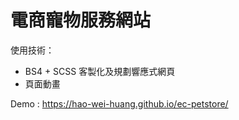 # 電商寵物服務網站

使用技術：
* BS4 + SCSS 客製化及規劃響應式網頁
* 頁面動畫

Demo : https://hao-wei-huang.github.io/ec-petstore/

